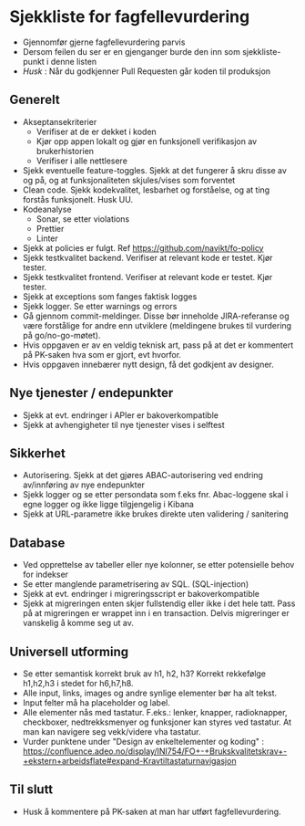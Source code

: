 # Sjekkliste for fagfellevurdering

- Gjennomfør gjerne fagfellevurdering parvis 
- Dersom feilen du ser er en gjenganger burde den inn som sjekkliste-punkt i denne listen
- _Husk_ : Når du godkjenner Pull Requesten går koden til produksjon

## Generelt

- Akseptansekriterier
  - Verifiser at de er dekket i koden
  - Kjør opp appen lokalt og gjør en funksjonell verifikasjon av brukerhistorien
  - Verifiser i alle nettlesere
- Sjekk eventuelle feature-toggles. Sjekk at det fungerer å skru disse av og på, og at funksjonaliteten skjules/vises som forventet
- Clean code. Sjekk kodekvalitet, lesbarhet og forståelse, og at ting forstås funksjonelt. Husk UU.
- Kodeanalyse
  - Sonar, se etter violations
  - Prettier
  - Linter
- Sjekk at policies er fulgt. Ref https://github.com/navikt/fo-policy
- Sjekk testkvalitet backend. Verifiser at relevant kode er testet. Kjør tester.
- Sjekk testkvalitet frontend. Verifiser at relevant kode er testet. Kjør tester.
- Sjekk at exceptions som fanges faktisk logges 
- Sjekk logger. Se etter warnings og errors
- Gå gjennom commit-meldinger. Disse bør inneholde JIRA-referanse og være forstålige for andre enn utviklere (meldingene brukes til vurdering på go/no-go-møtet).
- Hvis oppgaven er av en veldig teknisk art, pass på at det er kommentert på PK-saken hva som er gjort, evt hvorfor.
- Hvis oppgaven innebærer nytt design, få det godkjent av designer.

## Nye tjenester / endepunkter
- Sjekk at evt. endringer i APIer er bakoverkompatible
- Sjekk at avhengigheter til nye tjenester vises i selftest

## Sikkerhet
- Autorisering. Sjekk at det gjøres ABAC-autorisering ved endring av/innføring av nye endepunkter
- Sjekk logger og se etter persondata som f.eks fnr. Abac-loggene skal i egne logger og ikke ligge tilgjengelig i Kibana
- Sjekk at URL-parametre ikke brukes direkte uten validering / sanitering	

## Database
- Ved opprettelse av tabeller eller nye kolonner, se etter potensielle behov for indekser
- Se etter manglende parametrisering av SQL. (SQL-injection)
- Sjekk at evt. endringer i migreringsscript er bakoverkompatible
- Sjekk at migreringen enten skjer fullstendig eller ikke i det hele tatt. Pass på at migreringen er wrappet inn i en transaction. Delvis migreringer er vanskelig å komme seg ut av.

## Universell utforming
- Se etter semantisk korrekt bruk av h1, h2, h3? Korrekt rekkefølge h1,h2,h3 i stedet for h6,h7,h8.
- Alle input, links, images og andre synlige elementer bør ha alt tekst.
- Input felter må ha placeholder og label.
- Alle elementer nås med tastatur. F.eks.: lenker, knapper, radioknapper, checkboxer, nedtrekksmenyer og funksjoner kan styres ved tastatur. At man kan navigere seg vekk/videre vha tastatur.
- Vurder punktene under "Design av enkeltelementer og koding" : https://confluence.adeo.no/display/INI754/FO+-+Brukskvalitetskrav+-+ekstern+arbeidsflate#expand-Kravtiltastaturnavigasjon

## Til slutt
- Husk å kommentere på PK-saken at man har utført fagfellevurdering.
  
